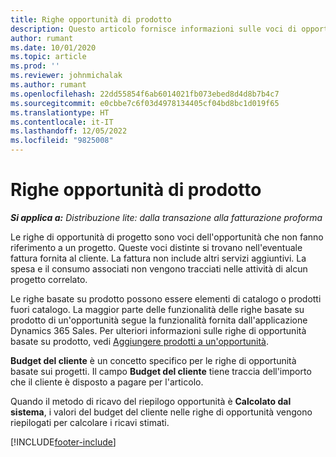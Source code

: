 ```yaml
---
title: Righe opportunità di prodotto
description: Questo articolo fornisce informazioni sulle voci di opportunità di progetto in Project Operations.
author: rumant
ms.date: 10/01/2020
ms.topic: article
ms.prod: ''
ms.reviewer: johnmichalak
ms.author: rumant
ms.openlocfilehash: 22dd55854f6ab6014021fb073ebed8d4d8b7b4c7
ms.sourcegitcommit: e0cbbe7c6f03d4978134405cf04bd8bc1d019f65
ms.translationtype: HT
ms.contentlocale: it-IT
ms.lasthandoff: 12/05/2022
ms.locfileid: "9825008"
---
```

# <a name="product-opportunity-lines"></a>Righe opportunità di prodotto

_**Si applica a:** Distribuzione lite: dalla transazione alla fatturazione proforma_

Le righe di opportunità di progetto sono voci dell'opportunità che non fanno riferimento a un progetto. Queste voci distinte si trovano nell'eventuale fattura fornita al cliente. La fattura non include altri servizi aggiuntivi. La spesa e il consumo associati non vengono tracciati nelle attività di alcun progetto correlato.

Le righe basate su prodotto possono essere elementi di catalogo o prodotti fuori catalogo. La maggior parte delle funzionalità delle righe basate su prodotto di un'opportunità segue la funzionalità fornita dall'applicazione Dynamics 365 Sales. Per ulteriori informazioni sulle righe di opportunità basate su prodotto, vedi [Aggiungere prodotti a un'opportunità](/dynamics365/sales-enterprise/add-products-opportunity).

**Budget del cliente** è un concetto specifico per le righe di opportunità basate sui progetti. Il campo **Budget del cliente** tiene traccia dell'importo che il cliente è disposto a pagare per l'articolo.

Quando il metodo di ricavo del riepilogo opportunità è **Calcolato dal sistema**, i valori del budget del cliente nelle righe di opportunità vengono riepilogati per calcolare i ricavi stimati. 



[!INCLUDE[footer-include](../../includes/footer-banner.md)]
